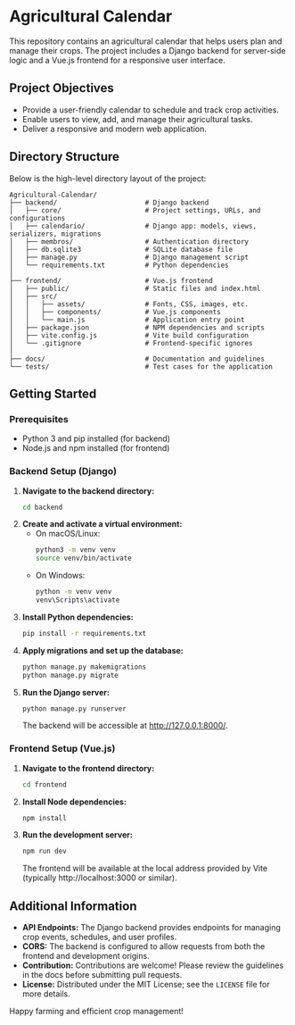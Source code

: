 # Agricultural Calendar

This repository contains an agricultural calendar that helps users plan and manage their crops. The project includes a Django backend for server-side logic and a Vue.js frontend for a responsive user interface.

## Project Objectives
- Provide a user-friendly calendar to schedule and track crop activities.
- Enable users to view, add, and manage their agricultural tasks.
- Deliver a responsive and modern web application.

## Directory Structure

Below is the high-level directory layout of the project:

```
Agricultural-Calendar/
├── backend/                      # Django backend
│   ├── core/                     # Project settings, URLs, and configurations
│   ├── calendario/               # Django app: models, views, serializers, migrations
│   ├── membros/                  # Authentication directory
│   ├── db.sqlite3                # SQLite database file
│   ├── manage.py                 # Django management script
│   └── requirements.txt          # Python dependencies
│
├── frontend/                     # Vue.js frontend
│   ├── public/                   # Static files and index.html
│   ├── src/
│   │   ├── assets/               # Fonts, CSS, images, etc.
│   │   ├── components/           # Vue.js components
│   │   └── main.js               # Application entry point
│   ├── package.json              # NPM dependencies and scripts
│   ├── vite.config.js            # Vite build configuration
│   └── .gitignore                # Frontend-specific ignores
│
├── docs/                         # Documentation and guidelines
└── tests/                        # Test cases for the application
```

## Getting Started

### Prerequisites
- Python 3 and pip installed (for backend)
- Node.js and npm installed (for frontend)

### Backend Setup (Django)
1. **Navigate to the backend directory:**
    ```bash
    cd backend
    ```
2. **Create and activate a virtual environment:**
    - On macOS/Linux:
      ```bash
      python3 -m venv venv
      source venv/bin/activate
      ```
    - On Windows:
      ```bash
      python -m venv venv
      venv\Scripts\activate
      ```
3. **Install Python dependencies:**
    ```bash
    pip install -r requirements.txt
    ```
4. **Apply migrations and set up the database:**
    ```bash
    python manage.py makemigrations
    python manage.py migrate
    ```
5. **Run the Django server:**
    ```bash
    python manage.py runserver
    ```
    The backend will be accessible at http://127.0.0.1:8000/.

### Frontend Setup (Vue.js)
1. **Navigate to the frontend directory:**
    ```bash
    cd frontend
    ```
2. **Install Node dependencies:**
    ```bash
    npm install
    ```
3. **Run the development server:**
    ```bash
    npm run dev
    ```
    The frontend will be available at the local address provided by Vite (typically http://localhost:3000 or similar).

## Additional Information
- **API Endpoints:** The Django backend provides endpoints for managing crop events, schedules, and user profiles.
- **CORS:** The backend is configured to allow requests from both the frontend and development origins.
- **Contribution:** Contributions are welcome! Please review the guidelines in the docs before submitting pull requests.
- **License:** Distributed under the MIT License; see the `LICENSE` file for more details.

Happy farming and efficient crop management!